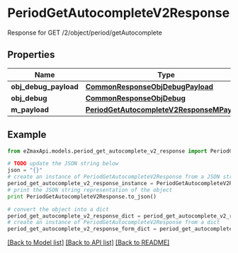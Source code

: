 # PeriodGetAutocompleteV2Response

Response for GET /2/object/period/getAutocomplete

## Properties
Name | Type | Description | Notes
------------ | ------------- | ------------- | -------------
**obj_debug_payload** | [**CommonResponseObjDebugPayload**](CommonResponseObjDebugPayload.md) |  | 
**obj_debug** | [**CommonResponseObjDebug**](CommonResponseObjDebug.md) |  | [optional] 
**m_payload** | [**PeriodGetAutocompleteV2ResponseMPayload**](PeriodGetAutocompleteV2ResponseMPayload.md) |  | 

## Example

```python
from eZmaxApi.models.period_get_autocomplete_v2_response import PeriodGetAutocompleteV2Response

# TODO update the JSON string below
json = "{}"
# create an instance of PeriodGetAutocompleteV2Response from a JSON string
period_get_autocomplete_v2_response_instance = PeriodGetAutocompleteV2Response.from_json(json)
# print the JSON string representation of the object
print PeriodGetAutocompleteV2Response.to_json()

# convert the object into a dict
period_get_autocomplete_v2_response_dict = period_get_autocomplete_v2_response_instance.to_dict()
# create an instance of PeriodGetAutocompleteV2Response from a dict
period_get_autocomplete_v2_response_form_dict = period_get_autocomplete_v2_response.from_dict(period_get_autocomplete_v2_response_dict)
```
[[Back to Model list]](../README.md#documentation-for-models) [[Back to API list]](../README.md#documentation-for-api-endpoints) [[Back to README]](../README.md)



